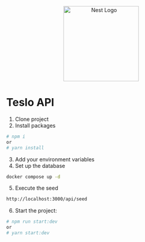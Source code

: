 <p align="center">
  <a href="http://nestjs.com/" target="blank"><img src="https://nestjs.com/img/logo-small.svg" width="200" alt="Nest Logo" /></a>
</p>

# Teslo API

1. Clone project
2. Install packages

```bash
# npm i
or
# yarn install
```

3. Add your environment variables
4. Set up the database

```bash
docker compose up -d
```

5. Execute the seed

```bash
http://localhost:3000/api/seed
```

6. Start the project:

```bash
# npm run start:dev
or
# yarn start:dev
```
